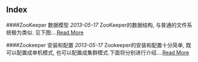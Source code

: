 Index
-----

####ZooKeeper  数据模型
*2013-05-17*
ZooKeeper的数据结构, 与普通的文件系统极为类似. 见下图:...[Read More](zookeeper/ZooKeeper--数据模型.md)

####Zookeeper  安装和配置
*2013-05-17*
Zookeeper的安装和配置十分简单, 既可以配置成单机模式, 也可以配置成集群模式.下面将分别进行介绍....[Read More](zookeeper/Zookeeper--安装和配置.md)

